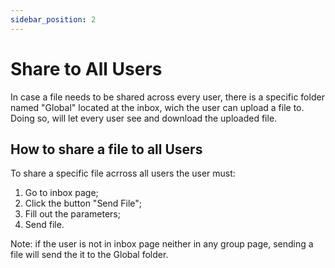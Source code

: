```yaml
---
sidebar_position: 2
---
```


# Share to All Users

In case a file needs to be shared across every user, there is a specific folder named "Global" located at the inbox, wich the user can upload a file to. Doing so, will let every user see and download the uploaded file.

## How to share a file to all Users

To share a specific file acrross all users the user must:

1. Go to inbox page;
2. Click the button "Send File";
3. Fill out the parameters;
4. Send file.

Note: if the user is not in inbox page neither in any group page, sending a file will send the it to the Global folder.